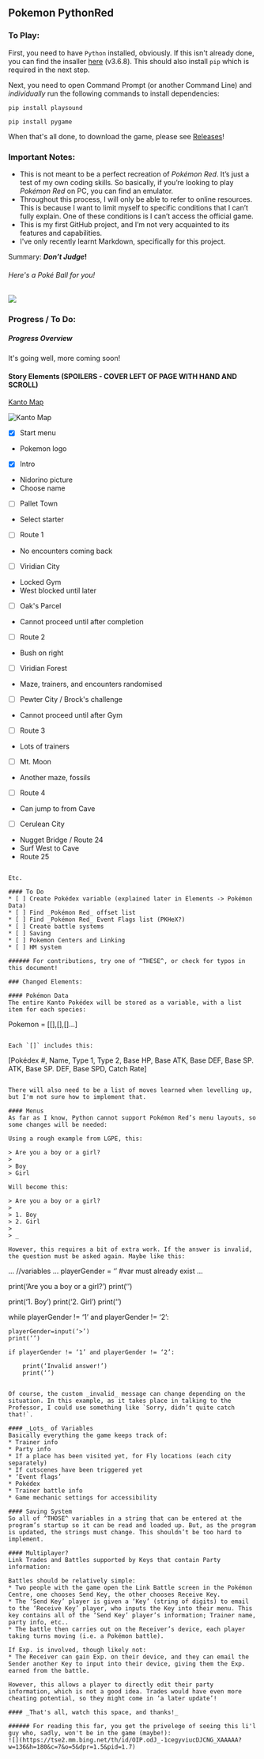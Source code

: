 ## Pokemon PythonRed

### To Play:

First, you need to have `Python` installed, obviously. If this isn't already done, you can find the insaller [here](https://sdassq-my.sharepoint.com/:u:/g/personal/ba004629_bac_qld_edu_au/ESCL5J4RZcFLrzRbpcnyy6EBjn22m7ZuFJQMH7HiIW0XFw?e=cFyr1g) (v3.6.8). This should also install `pip` which is required in the next step.

Next, you need to open Command Prompt (or another Command Line) and _individually_ run the following commands to install dependencies:

`pip install playsound`

`pip install pygame`

When that's all done, to download the game, please see [Releases](https://github.com/TurnipGuy30/Pokemon-PythonRed/releases)!

### Important Notes:

* This is not meant to be a perfect recreation of _Pokémon Red_. It’s just a test of my own coding skills. So basically, if you’re looking to play _Pokémon Red_ on PC, you can find an emulator.
* Throughout this process, I will only be able to refer to online resources. This is because I want to limit myself to specific conditions that I can’t fully explain. One of these conditions is I can’t access the official game.
* This is my first GitHub project, and I’m not very acquainted to its features and capabilities.
* I've only recently learnt Markdown, specifically for this project.

Summary: **_Don’t Judge_!**

###### Here's a Poké Ball for you!
![](https://tse2.mm.bing.net/th/id/OIP.VHV4L97MJfgNd5DMRep1oQHaHZ?w=201&h=200&c=7&o=5&dpr=1.5&pid=1.7)

### Progress / To Do:

##### Progress Overview
It's going well, more coming soon!

#### Story Elements (SPOILERS - COVER LEFT OF PAGE WITH HAND AND SCROLL)

[Kanto Map](https://images-wixmp-ed30a86b8c4ca887773594c2.wixmp.com/f/3bddf750-53a0-4a9f-872f-8d13685a758f/d3c4hsg-5acbd78f-c4cb-4f40-a87a-05700ac859a4.png/v1/fill/w_900,h_882,q_75,strp/labeled_map_of_kanto_by_rythos-d3c4hsg.png?token=eyJ0eXAiOiJKV1QiLCJhbGciOiJIUzI1NiJ9.eyJpc3MiOiJ1cm46YXBwOjdlMGQxODg5ODIyNjQzNzNhNWYwZDQxNWVhMGQyNmUwIiwic3ViIjoidXJuOmFwcDo3ZTBkMTg4OTgyMjY0MzczYTVmMGQ0MTVlYTBkMjZlMCIsImF1ZCI6WyJ1cm46c2VydmljZTppbWFnZS5vcGVyYXRpb25zIl0sIm9iaiI6W1t7InBhdGgiOiIvZi8zYmRkZjc1MC01M2EwLTRhOWYtODcyZi04ZDEzNjg1YTc1OGYvZDNjNGhzZy01YWNiZDc4Zi1jNGNiLTRmNDAtYTg3YS0wNTcwMGFjODU5YTQucG5nIiwid2lkdGgiOiI8PTkwMCIsImhlaWdodCI6Ijw9ODgyIn1dXX0.Ycjt66m7t9k-8tio4Tsc0YTsP_nu7Lz2cGBm4CdZWN8)

![Kanto Map](https://images-wixmp-ed30a86b8c4ca887773594c2.wixmp.com/f/3bddf750-53a0-4a9f-872f-8d13685a758f/d3c4hsg-5acbd78f-c4cb-4f40-a87a-05700ac859a4.png/v1/fill/w_900,h_882,q_75,strp/labeled_map_of_kanto_by_rythos-d3c4hsg.png?token=eyJ0eXAiOiJKV1QiLCJhbGciOiJIUzI1NiJ9.eyJpc3MiOiJ1cm46YXBwOjdlMGQxODg5ODIyNjQzNzNhNWYwZDQxNWVhMGQyNmUwIiwic3ViIjoidXJuOmFwcDo3ZTBkMTg4OTgyMjY0MzczYTVmMGQ0MTVlYTBkMjZlMCIsImF1ZCI6WyJ1cm46c2VydmljZTppbWFnZS5vcGVyYXRpb25zIl0sIm9iaiI6W1t7InBhdGgiOiIvZi8zYmRkZjc1MC01M2EwLTRhOWYtODcyZi04ZDEzNjg1YTc1OGYvZDNjNGhzZy01YWNiZDc4Zi1jNGNiLTRmNDAtYTg3YS0wNTcwMGFjODU5YTQucG5nIiwid2lkdGgiOiI8PTkwMCIsImhlaWdodCI6Ijw9ODgyIn1dXX0.Ycjt66m7t9k-8tio4Tsc0YTsP_nu7Lz2cGBm4CdZWN8)

* [x] Start menu
 * Pokemon logo
* [x] Intro
 * Nidorino picture
 * Choose name
* [ ] Pallet Town
 * Select starter
* [ ] Route 1
 * No encounters coming back
* [ ] Viridian City
 * Locked Gym
 * West blocked until later
* [ ] Oak's Parcel
 * Cannot proceed until after completion
* [ ] Route 2
 * Bush on right
* [ ] Viridian Forest
 * Maze, trainers, and encounters randomised
* [ ] Pewter City / Brock's challenge
 * Cannot proceed until after Gym
* [ ] Route 3
 * Lots of trainers
* [ ] Mt. Moon
 * Another maze, fossils
* [ ] Route 4
 * Can jump to from Cave
* [ ] Cerulean City
 * Nugget Bridge / Route 24
 * Surf West to Cave
* Route 25
```

Etc.

#### To Do
* [ ] Create Pokédex variable (explained later in Elements -> Pokémon Data)
* [ ] Find _Pokémon Red_ offset list
* [ ] Find _Pokémon Red_ Event Flags list (PKHeX?)
* [ ] Create battle systems
* [ ] Saving
* [ ] Pokemon Centers and Linking
* [ ] HM system

###### For contributions, try one of ^THESE^, or check for typos in this document!

### Changed Elements:

#### Pokémon Data
The entire Kanto Pokédex will be stored as a variable, with a list item for each species:

```
Pokemon = [[],[],[]...]
```

Each `[]` includes this:

```
[Pokédex #, Name, Type 1, Type 2, Base HP, Base ATK, Base DEF, Base SP. ATK, Base SP. DEF, Base SPD, Catch Rate]
```

There will also need to be a list of moves learned when levelling up, but I'm not sure how to implement that.

#### Menus
As far as I know, Python cannot support Pokémon Red’s menu layouts, so some changes will be needed:

Using a rough example from LGPE, this:

> Are you a boy or a girl?
>  
> Boy  
> Girl

Will become this:

> Are you a boy or a girl?
> 
> 1. Boy
> 2. Girl
> 
> _

However, this requires a bit of extra work. If the answer is invalid, the question must be asked again. Maybe like this:

```
...
//variables
...
playerGender = ‘’ #var must already exist
...

print(‘Are you a boy or a girl?’)
print(‘’)

print(‘1. Boy’)
print(‘2. Girl’)
print(‘’)

while playerGender != ‘1’ and playerGender != ‘2’:

    playerGender=input(‘>’)
    print(‘’)

    if playerGender != ‘1’ and playerGender != ‘2’:

        print(‘Invalid answer!’)
        print(‘’)
```

Of course, the custom _invalid_ message can change depending on the situation. In this example, as it takes place in talking to the Professor, I could use something like `Sorry, didn’t quite catch that!`.

#### _Lots_ of Variables
Basically everything the game keeps track of:
* Trainer info
* Party info
* If a place has been visited yet, for Fly locations (each city separately)
* If cutscenes have been triggered yet
* ‘Event flags’
* Pokédex
* Trainer battle info
* Game mechanic settings for accessibility

#### Saving System
So all of ^THOSE^ variables in a string that can be entered at the program’s startup so it can be read and loaded up. But, as the program is updated, the strings must change. This shouldn’t be too hard to implement.

#### Multiplayer?
Link Trades and Battles supported by Keys that contain Party information:

Battles should be relatively simple:
* Two people with the game open the Link Battle screen in the Pokémon Centre, one chooses Send Key, the other chooses Receive Key.
* The ‘Send Key’ player is given a ‘Key’ (string of digits) to email to the ‘Receive Key’ player, who inputs the Key into their menu. This key contains all of the ‘Send Key’ player’s information; Trainer name, party info, etc..
* The battle then carries out on the Receiver’s device, each player taking turns moving (i.e. a Pokémon battle).

If Exp. is involved, though likely not:
* The Receiver can gain Exp. on their device, and they can email the Sender another Key to input into their device, giving them the Exp. earned from the battle.

However, this allows a player to directly edit their party information, which is not a good idea. Trades would have even more cheating potential, so they might come in ‘a later update’!

#### _That's all, watch this space, and thanks!_

###### For reading this far, you get the privelege of seeing this li'l guy who, sadly, won't be in the game (maybe!):
![](https://tse2.mm.bing.net/th/id/OIP.odJ_-1cegyviucDJCNG_XAAAAA?w=136&h=180&c=7&o=5&dpr=1.5&pid=1.7)
